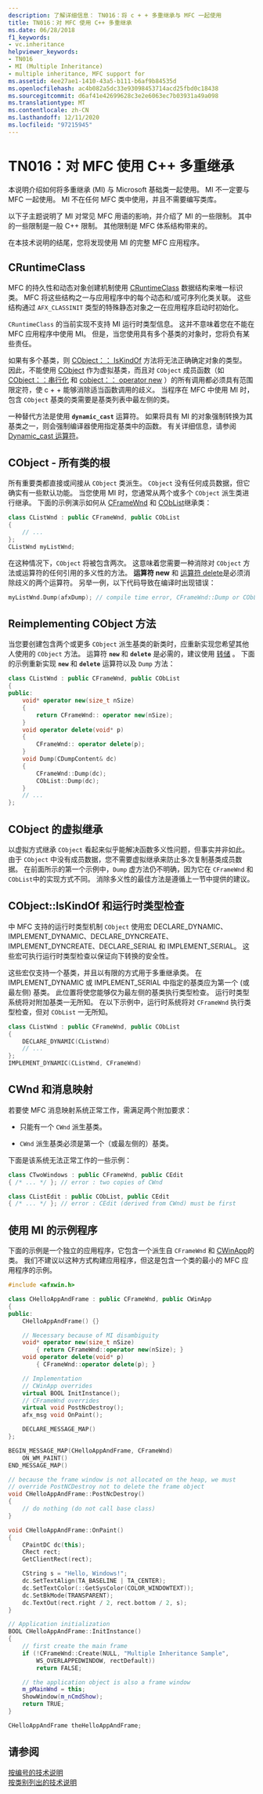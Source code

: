 ```yaml
---
description: 了解详细信息： TN016：将 c + + 多重继承与 MFC 一起使用
title: TN016：对 MFC 使用 C++ 多重继承
ms.date: 06/28/2018
f1_keywords:
- vc.inheritance
helpviewer_keywords:
- TN016
- MI (Multiple Inheritance)
- multiple inheritance, MFC support for
ms.assetid: 4ee27ae1-1410-43a5-b111-b6af9b84535d
ms.openlocfilehash: ac4b082a5dc33e93098453714acd25fbd0c18438
ms.sourcegitcommit: d6af41e42699628c3e2e6063ec7b03931a49a098
ms.translationtype: MT
ms.contentlocale: zh-CN
ms.lasthandoff: 12/11/2020
ms.locfileid: "97215945"
---
```

# <a name="tn016-using-c-multiple-inheritance-with-mfc"></a>TN016：对 MFC 使用 C++ 多重继承

本说明介绍如何将多重继承 (MI) 与 Microsoft 基础类一起使用。 MI 不一定要与 MFC 一起使用。 MI 不在任何 MFC 类中使用，并且不需要编写类库。

以下子主题说明了 MI 对常见 MFC 用语的影响，并介绍了 MI 的一些限制。 其中的一些限制是一般 C++ 限制。 其他限制是 MFC 体系结构带来的。

在本技术说明的结尾，您将发现使用 MI 的完整 MFC 应用程序。

## <a name="cruntimeclass"></a>CRuntimeClass

MFC 的持久性和动态对象创建机制使用 [CRuntimeClass](../mfc/reference/cruntimeclass-structure.md) 数据结构来唯一标识类。 MFC 将这些结构之一与应用程序中的每个动态和/或可序列化类关联。 这些结构通过 `AFX_CLASSINIT` 类型的特殊静态对象之一在应用程序启动时初始化。

`CRuntimeClass` 的当前实现不支持 MI 运行时类型信息。 这并不意味着您在不能在 MFC 应用程序中使用 MI。 但是，当您使用具有多个基类的对象时，您将负有某些责任。

如果有多个基类，则 [CObject：： IsKindOf](../mfc/reference/cobject-class.md#iskindof) 方法将无法正确确定对象的类型。 因此，不能使用 [CObject](../mfc/reference/cobject-class.md) 作为虚拟基类，而且对 `CObject` 成员函数（如 [CObject：：串行化](../mfc/reference/cobject-class.md#serialize) 和 [cobject：： operator new](../mfc/reference/cobject-class.md#operator_new) ）的所有调用都必须具有范围限定符，使 c + + 能够消除适当函数调用的歧义。 当程序在 MFC 中使用 MI 时，包含 `CObject` 基类的类需要是基类列表中最左侧的类。

一种替代方法是使用 **`dynamic_cast`** 运算符。 如果将具有 MI 的对象强制转换为其基类之一，则会强制编译器使用指定基类中的函数。 有关详细信息，请参阅 [Dynamic_cast 运算符](../cpp/dynamic-cast-operator.md)。

## <a name="cobject---the-root-of-all-classes"></a>CObject - 所有类的根

所有重要类都直接或间接从 `CObject` 类派生。 `CObject` 没有任何成员数据，但它确实有一些默认功能。 当您使用 MI 时，您通常从两个或多个 `CObject` 派生类进行继承。 下面的示例演示如何从 [CFrameWnd](../mfc/reference/cframewnd-class.md) 和 [CObList](../mfc/reference/coblist-class.md)继承类：

```cpp
class CListWnd : public CFrameWnd, public CObList
{
    // ...
};
CListWnd myListWnd;
```

在这种情况下，`CObject` 将被包含两次。 这意味着您需要一种消除对 `CObject` 方法或运算符的任何引用的多义性的方法。 **运算符 new** 和 [运算符 delete](../mfc/reference/cobject-class.md#operator_delete)是必须消除歧义的两个运算符。 另举一例，以下代码导致在编译时出现错误：

```cpp
myListWnd.Dump(afxDump); // compile time error, CFrameWnd::Dump or CObList::Dump
```

## <a name="reimplementing-cobject-methods"></a>Reimplementing CObject 方法

当您要创建包含两个或更多 `CObject` 派生基类的新类时，应重新实现您希望其他人使用的 `CObject` 方法。 运算符 **`new`** 和 **`delete`** 是必需的，建议使用 [转储](../mfc/reference/cobject-class.md#dump) 。 下面的示例重新实现 **`new`** 和 **`delete`** 运算符以及 `Dump` 方法：

```cpp
class CListWnd : public CFrameWnd, public CObList
{
public:
    void* operator new(size_t nSize)
    {
        return CFrameWnd:: operator new(nSize);
    }
    void operator delete(void* p)
    {
        CFrameWnd:: operator delete(p);
    }
    void Dump(CDumpContent& dc)
    {
        CFrameWnd::Dump(dc);
        CObList::Dump(dc);
    }
    // ...
};
```

## <a name="virtual-inheritance-of-cobject"></a>CObject 的虚拟继承

以虚拟方式继承 `CObject` 看起来似乎能解决函数多义性问题，但事实并非如此。 由于 `CObject` 中没有成员数据，您不需要虚拟继承来防止多次复制基类成员数据。 在前面所示的第一个示例中，`Dump` 虚方法仍不明确，因为它在 `CFrameWnd` 和 `CObList`中的实现方式不同。 消除多义性的最佳方法是遵循上一节中提供的建议。

## <a name="cobjectiskindof-and-run-time-typing"></a>CObject::IsKindOf 和运行时类型检查

中 MFC 支持的运行时类型机制 `CObject` 使用宏 DECLARE_DYNAMIC、IMPLEMENT_DYNAMIC、DECLARE_DYNCREATE、IMPLEMENT_DYNCREATE、DECLARE_SERIAL 和 IMPLEMENT_SERIAL。 这些宏可执行运行时类型检查以保证向下转换的安全性。

这些宏仅支持一个基类，并且以有限的方式用于多重继承类。 在 IMPLEMENT_DYNAMIC 或 IMPLEMENT_SERIAL 中指定的基类应为第一个 (或最左侧) 基类。 此位置将使您能够仅为最左侧的基类执行类型检查。 运行时类型系统将对附加基类一无所知。 在以下示例中，运行时系统将对 `CFrameWnd` 执行类型检查，但对 `CObList` 一无所知。

```cpp
class CListWnd : public CFrameWnd, public CObList
{
    DECLARE_DYNAMIC(CListWnd)
    // ...
};
IMPLEMENT_DYNAMIC(CListWnd, CFrameWnd)
```

## <a name="cwnd-and-message-maps"></a>CWnd 和消息映射

若要使 MFC 消息映射系统正常工作，需满足两个附加要求：

- 只能有一个 `CWnd` 派生基类。

- `CWnd` 派生基类必须是第一个（或最左侧的）基类。

下面是该系统无法正常工作的一些示例：

```cpp
class CTwoWindows : public CFrameWnd, public CEdit
{ /* ... */ }; // error : two copies of CWnd

class CListEdit : public CObList, public CEdit
{ /* ... */ }; // error : CEdit (derived from CWnd) must be first
```

## <a name="a-sample-program-using-mi"></a>使用 MI 的示例程序

下面的示例是一个独立的应用程序，它包含一个派生自 `CFrameWnd` 和 [CWinApp](../mfc/reference/cwinapp-class.md)的类。 我们不建议以这种方式构建应用程序，但这是包含一个类的最小的 MFC 应用程序的示例。

```cpp
#include <afxwin.h>

class CHelloAppAndFrame : public CFrameWnd, public CWinApp
{
public:
    CHelloAppAndFrame() {}

    // Necessary because of MI disambiguity
    void* operator new(size_t nSize)
        { return CFrameWnd::operator new(nSize); }
    void operator delete(void* p)
        { CFrameWnd::operator delete(p); }

    // Implementation
    // CWinApp overrides
    virtual BOOL InitInstance();
    // CFrameWnd overrides
    virtual void PostNcDestroy();
    afx_msg void OnPaint();

    DECLARE_MESSAGE_MAP()
};

BEGIN_MESSAGE_MAP(CHelloAppAndFrame, CFrameWnd)
    ON_WM_PAINT()
END_MESSAGE_MAP()

// because the frame window is not allocated on the heap, we must
// override PostNCDestroy not to delete the frame object
void CHelloAppAndFrame::PostNcDestroy()
{
    // do nothing (do not call base class)
}

void CHelloAppAndFrame::OnPaint()
{
    CPaintDC dc(this);
    CRect rect;
    GetClientRect(rect);

    CString s = "Hello, Windows!";
    dc.SetTextAlign(TA_BASELINE | TA_CENTER);
    dc.SetTextColor(::GetSysColor(COLOR_WINDOWTEXT));
    dc.SetBkMode(TRANSPARENT);
    dc.TextOut(rect.right / 2, rect.bottom / 2, s);
}

// Application initialization
BOOL CHelloAppAndFrame::InitInstance()
{
    // first create the main frame
    if (!CFrameWnd::Create(NULL, "Multiple Inheritance Sample",
        WS_OVERLAPPEDWINDOW, rectDefault))
        return FALSE;

    // the application object is also a frame window
    m_pMainWnd = this;
    ShowWindow(m_nCmdShow);
    return TRUE;
}

CHelloAppAndFrame theHelloAppAndFrame;
```

## <a name="see-also"></a>请参阅

[按编号的技术说明](../mfc/technical-notes-by-number.md)<br/>
[按类别列出的技术说明](../mfc/technical-notes-by-category.md)
